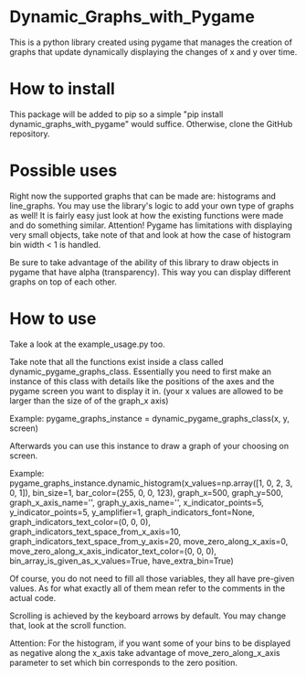 # Dynamic_Graphs_with_Pygame
This is a python library created using pygame that manages the creation of graphs that update dynamically displaying the changes of x and y over time.

# How to install
This package will be added to pip so a simple "pip install dynamic_graphs_with_pygame" would suffice.
Otherwise, clone the GitHub repository.

# Possible uses
Right now the supported graphs that can be made are: histograms and line_graphs. 
You may use the library's logic to add your own type of graphs as well! 
It is fairly easy just look at how the existing functions were made and do something similar.
Attention! Pygame has limitations with displaying very small objects, take note of that and look at how the case of histogram bin width < 1 is handled.

Be sure to take advantage of the ability of this library to draw objects in pygame that have alpha (transparency).
This way you can display different graphs on top of each other.

# How to use
Take a look at the example_usage.py too.

Take note that all the functions exist inside a class called dynamic_pygame_graphs_class.
Essentially you need to first make an instance of this class with details like the positions of the axes and the pygame screen you want to display it in. (your x values are allowed to be larger than the size of of the graph_x axis)

Example:
pygame_graphs_instance = dynamic_pygame_graphs_class(x, y, screen)

Afterwards you can use this instance to draw a graph of your choosing on screen.

Example:
pygame_graphs_instance.dynamic_histogram(x_values=np.array([1, 0, 2, 3, 0, 1]),
                                         bin_size=1,
                                         bar_color=(255, 0, 0, 123),
                                         graph_x=500,
                                         graph_y=500,
                                         graph_x_axis_name='',
                                         graph_y_axis_name='',
                                         x_indicator_points=5,
                                         y_indicator_points=5,
                                         y_amplifier=1,
                                         graph_indicators_font=None,
                                         graph_indicators_text_color=(0, 0, 0),
                                         graph_indicators_text_space_from_x_axis=10,
                                         graph_indicators_text_space_from_y_axis=20,
                                         move_zero_along_x_axis=0,
                                         move_zero_along_x_axis_indicator_text_color=(0, 0, 0),
                                         bin_array_is_given_as_x_values=True,
                                         have_extra_bin=True)

Of course, you do not need to fill all those variables, they all have pre-given values.
As for what exactly all of them mean refer to the comments in the actual code.

Scrolling is achieved by the keyboard arrows by default. 
You may change that, look at the scroll function.

Attention: For the histogram, if you want some of your bins to be displayed as negative along the x_axis take advantage of move_zero_along_x_axis parameter to set which bin corresponds to the zero position.
